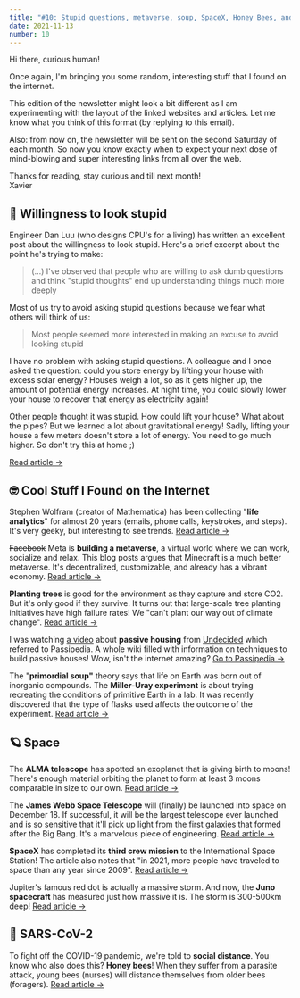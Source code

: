 ```yaml
---
title: "#10: Stupid questions, metaverse, soup, SpaceX, Honey Bees, and more!"
date: 2021-11-13
number: 10
---
```


Hi there, curious human!

Once again, I'm bringing you some random, interesting stuff that I found on the internet.

This edition of the newsletter might look a bit different as I am experimenting with the layout of the linked websites and articles. Let me know what you think of this format (by replying to this email).

Also: from now on, the newsletter will be sent on the second Saturday of each month. So now you know exactly when to expect your next dose of mind-blowing and super interesting links from all over the web.

Thanks for reading, stay curious and till next month!  
Xavier


## 🤪 Willingness to look stupid
Engineer Dan Luu (who designs CPU's for a living) has written an excellent post about the willingness to look stupid. Here's a brief excerpt about the point he's trying to make:

> (...) I've observed that people who are willing to ask dumb questions and think "stupid thoughts" end up understanding things much more deeply

Most of us try to avoid asking stupid questions because we fear what others will think of us:

> Most people seemed more interested in making an excuse to avoid looking stupid

I have no problem with asking stupid questions. A colleague and I once asked the question: could you store energy by lifting your house with excess solar energy? Houses weigh a lot, so as it gets higher up, the amount of potential energy increases. At night time, you could slowly lower your house to recover that energy as electricity again!

Other people thought it was stupid. How could lift your house? What about the pipes? But we learned a lot about gravitational energy! Sadly, lifting your house a few meters doesn't store a lot of energy. You need to go much higher. So don't try this at home ;)

[Read article →](https://danluu.com/look-stupid/)


## 🤓 Cool Stuff I Found on the Internet

Stephen Wolfram (creator of Mathematica) has been collecting "**life analytics**" for almost 20 years (emails, phone calls, keystrokes, and steps). It's very geeky, but interesting to see trends. [Read article →](https://writings.stephenwolfram.com/2012/03/the-personal-analytics-of-my-life/)

~~Facebook~~ Meta is **building a metaverse**, a virtual world where we can work, socialize and relax. This blog posts argues that Minecraft is a much better metaverse. It's decentralized, customizable, and already has a vibrant economy. [Read article →](https://debugger.medium.com/the-metaverse-is-already-here-its-minecraft-99c89ed8ba2)

**Planting trees** is good for the environment as they capture and store CO2. But it's only good if they survive. It turns out that large-scale tree planting initiatives have high failure rates! We "can't plant our way out of climate change". [Read article →](https://www.vox.com/down-to-earth/22679378/tree-planting-forest-restoration-climate-solutions)

I was watching [a video](https://www.youtube.com/watch&v=secB3R0sIYU) about **passive housing** from [Undecided](https://www.youtube.com/channel/UCjtUS7-SZTi6pXjUbzGHQCg) which referred to Passipedia. A whole wiki filled with information on techniques to build passive houses! Wow, isn't the internet amazing? [Go to Passipedia →](https://passipedia.org/start)

The "**primordial soup"** theory says that life on Earth was born out of inorganic compounds. The **Miller-Uray experiment** is about trying recreating the conditions of primitive Earth in a lab. It was recently discovered that the type of flasks used affects the outcome of the experiment. [Read article →](https://arstechnica.com/science/2021/10/scientists-recreated-classic-origin-of-life-experiment-and-made-a-new-discovery/)


## 🪐 Space

The **ALMA telescope** has spotted an exoplanet that is giving birth to moons! There's enough material orbiting the planet to form at least 3 moons comparable in size to our own. [Read article →](https://astronomy.com/magazine/news/2021/11/snapshot-alma-spots-moon-forming-disk-around-distant-exoplanet)

The **James Webb Space Telescope** will (finally) be launched into space on December 18. If successful, it will be the largest telescope ever launched and is so sensitive that it'll pick up light from the first galaxies that formed after the Big Bang. It's a marvelous piece of engineering. [Read article →](https://phys.org/news/2021-11-space-telescope-peer-universe-galaxies.html)

**SpaceX** has completed its **third crew mission** to the International Space Station! The article also notes that "in 2021, more people have traveled to space than any year since 2009". [Read article →](https://www.nytimes.com/2021/11/11/science/spacex-nasa-docking.html)

Jupiter's famous red dot is actually a massive storm. And now, the **Juno spacecraft** has measured just how massive it is. The storm is 300-500km deep! [Read article →](https://www.theverge.com/2021/10/28/22749095/nasa-juno-jupiter-great-red-spot-depth)


## 🦠 SARS-CoV-2

To fight off the COVID-19 pandemic, we're told to **social distance**. You know who also does this? **Honey bees**! When they suffer from a parasite attack, young bees (nurses) will distance themselves from older bees (foragers). [Read article →](https://www.science.org/doi/10.1126/sciadv.abj1398)

